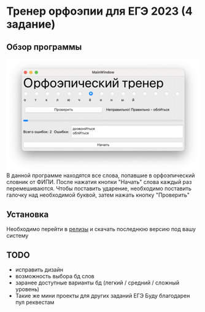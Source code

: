 # Тренер орфоэпии для ЕГЭ 2023 (4 задание)
## Обзор программы
![Пример работы](https://github.com/PerryThePlatipuse/Ortho_coach/blob/master/Screen%20Shot%202022-09-04%20at%2021.49.32.png "Пример работы")
В данной программе находятся все слова, попавшие в орфоэпический словник от ФИПИ. 
После нажатия кнопки "Начать" слова каждый раз перемешиваются. 
Чтобы поставить ударение, необходимо поставить галочку над необходимой буквой, затем нажать кнопку "Проверить"
## Установка
Необходимо перейти в [релизы](https://github.com/PerryThePlatipuse/Ortho_coach/releases) и скачать последнюю версию под вашу систему
## TODO
- исправить дизайн
- возможность выбора бд слов
- заранее доступные варианты бд (легкий / средний / сложный уровень)
- Такие же мини проекты для других заданий ЕГЭ
Буду благодарен пул реквестам 
